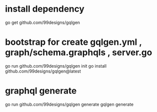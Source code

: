 # install dependency

go get github.com/99designs/gqlgen

# bootstrap for create gqlgen.yml , graph/schema.graphqls , server.go

go run github.com/99designs/gqlgen init
go install github.com/99designs/gqlgen@latest

# graphql generate

go run github.com/99designs/gqlgen generate
gqlgen generate